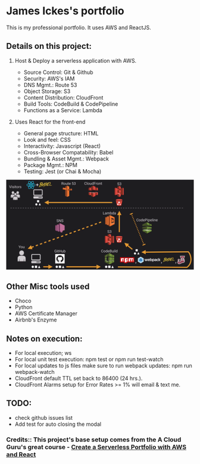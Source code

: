 # James Ickes's portfolio
This is my professional portfolio. It uses AWS and ReactJS.

## Details on this project:
1. Host & Deploy a serverless application with AWS.
    * Source Control: Git & Github
    * Security: AWS's IAM
    * DNS Mgmt.: Route 53
    * Object Storage: S3
    * Content Distribution: CloudFront
    * Build Tools: CodeBuild & CodePipeline
    * Functions as a Service: Lambda

2. Uses React for the front-end
    * General page structure: HTML
    * Look and feel: CSS
    * Interactivity: Javascript (React)
    * Cross-Browser Compatability: Babel
    * Bundling & Asset Mgmt.: Webpack
    * Package Mgmt.: NPM
    * Testing: Jest (or Chai & Mocha)


![Architecture](https://github.com/durangogt/my-portfolio/blob/master/images/portfolioarch.png)


## Other Misc tools used
* Choco
* Python
* AWS Certificate Manager
* Airbnb's Enzyme

## Notes on execution:
* For local execution; ws
* For local unit test execution: npm test or npm run test-watch
* For local updates to js files make sure to run webpack updates: npm run webpack-watch
* CloudFront default TTL set back to 86400 (24 hrs.).
* CloudFront Alarms setup for Error Rates >= 1% will email & text me.

## TODO: 
* check github issues list
* Add test for auto closing the modal

### Credits:: This project's base setup comes from the A Cloud Guru's great course - [Create a Serverless Portfolio with AWS and React](https://acloud.guru/course/serverless-portfolio-with-react/dashboard)